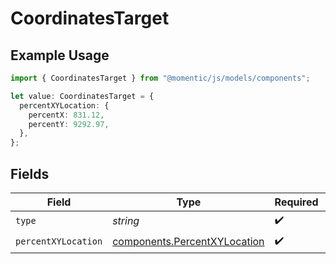 # CoordinatesTarget

## Example Usage

```typescript
import { CoordinatesTarget } from "@momentic/js/models/components";

let value: CoordinatesTarget = {
  percentXYLocation: {
    percentX: 831.12,
    percentY: 9292.97,
  },
};
```

## Fields

| Field                                                                        | Type                                                                         | Required                                                                     | Description                                                                  |
| ---------------------------------------------------------------------------- | ---------------------------------------------------------------------------- | ---------------------------------------------------------------------------- | ---------------------------------------------------------------------------- |
| `type`                                                                       | *string*                                                                     | :heavy_check_mark:                                                           | N/A                                                                          |
| `percentXYLocation`                                                          | [components.PercentXYLocation](../../models/components/percentxylocation.md) | :heavy_check_mark:                                                           | N/A                                                                          |